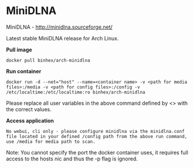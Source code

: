 MiniDLNA
=========

MiniDLNA - http://minidlna.sourceforge.net/

Latest stable MiniDLNA release for Arch Linux.

**Pull image**

```
docker pull binhex/arch-minidlna
```

**Run container**

```
docker run -d --net="host" --name=<container name> -v <path for media files>:/media -v <path for config files>:/config -v /etc/localtime:/etc/localtime:ro binhex/arch-minidlna
```

Please replace all user variables in the above command defined by <> with the correct values.

**Access application**

```
No webui, cli only - please configure minidlna via the minidlna.conf file located in your defined /config path from the above run command, use /media for media path to scan.
```

Note: You cannot specify the port the docker container uses, it requires full access to the hosts nic and thus the -p flag is ignored.